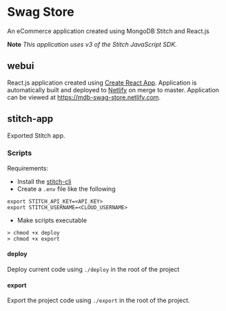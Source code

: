 # Swag Store

An eCommerce application created using MongoDB Stitch and React.js

**Note**
_This application uses v3 of the Stitch JavaScript SDK._

## webui

React.js application created using [Create React App](https://github.com/facebook/create-react-app). Application is automatically built and deployed to [Netlify](https://www.netlify.com/) on merge to master. Application can be viewed at https://mdb-swag-store.netlify.com.

## stitch-app

Exported Stitch app.

### Scripts

Requirements:

- Install the [stitch-cli](https://docs.mongodb.com/stitch/import-export/stitch-cli-reference/)
- Create a `.env` file like the following

```
export STITCH_API_KEY=<API_KEY>
export STITCH_USERNAME=<CLOUD_USERNAME>
```

- Make scripts executable

```
> chmod +x deploy
> chmod +x export
```

#### deploy

Deploy current code using `./deploy` in the root of the project

#### export

Export the project code using `./export` in the root of the project.
